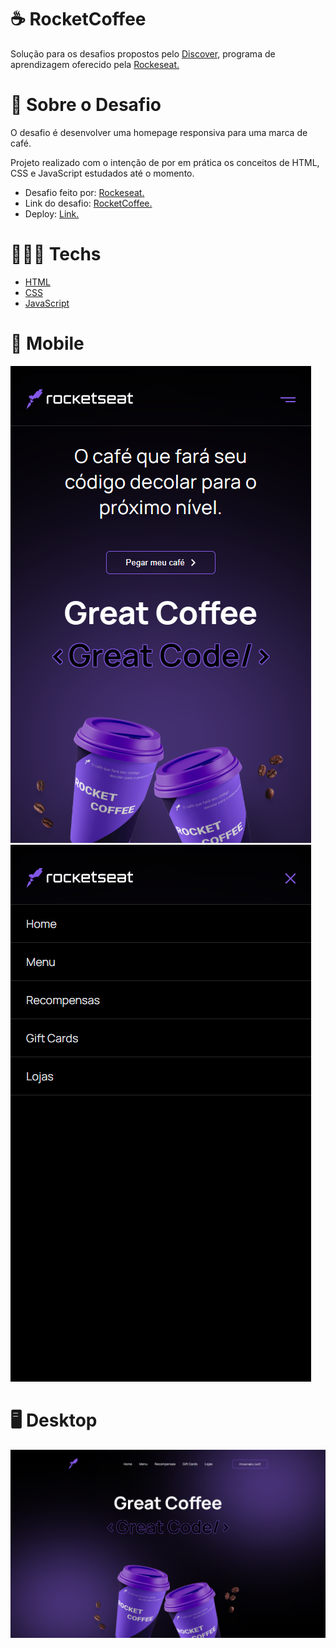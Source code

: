 # ☕ RocketCoffee

Solução para os desafios propostos pelo [Discover,](https://www.rocketseat.com.br/discovergclid=CjwKCAjw3K2XBhAzEiwAmmgrAg1i3u6so7WBLEeQthkjJF-WVwelbuW8YdBGhLi91cm2xDIBtC1lRBoCnJMQAvD_BwE) programa de aprendizagem oferecido pela [Rockeseat.](https://www.rocketseat.com.br/)

# 📃 Sobre o Desafio

O desafio é desenvolver uma homepage responsiva para uma marca de café.

Projeto realizado com o intenção de por em prática os conceitos de HTML, CSS e JavaScript estudados até o momento.

- Desafio feito por: [Rockeseat.](https://www.rocketseat.com.br/)
- Link do desafio: [RocketCoffee.](https://efficient-sloth-d85.notion.site/Desafio-RocketCoffee-7802895f0dd44da5a6f71a64badc7e72)
- Deploy: [Link.](https://marvelous-pony-61b97e.netlify.app/)

# 👨🏻‍💻 Techs

- [HTML](https://developer.mozilla.org/pt-BR/docs/Web/HTML)
- [CSS](https://developer.mozilla.org/pt-BR/docs/Web/CSS)
- [JavaScript](https://developer.mozilla.org/pt-BR/docs/Web/JavaScript)

# 📲 Mobile

<div style="display: inline_block">
<img src="https://github.com/scarvalhogabriel/discover-rocketseat/blob/main/12.%20RocketCoffee/github/mobile-demo-01.png"/>
 <img src="https://github.com/scarvalhogabriel/discover-rocketseat/blob/main/12.%20RocketCoffee/github/mobile-demo-02.png"/>
</div>



# 🖥️ Desktop

<div align="center">
<img src="https://github.com/scarvalhogabriel/discover-rocketseat/blob/main/12.%20RocketCoffee/github/desktop-demo.png"/>
</div>
